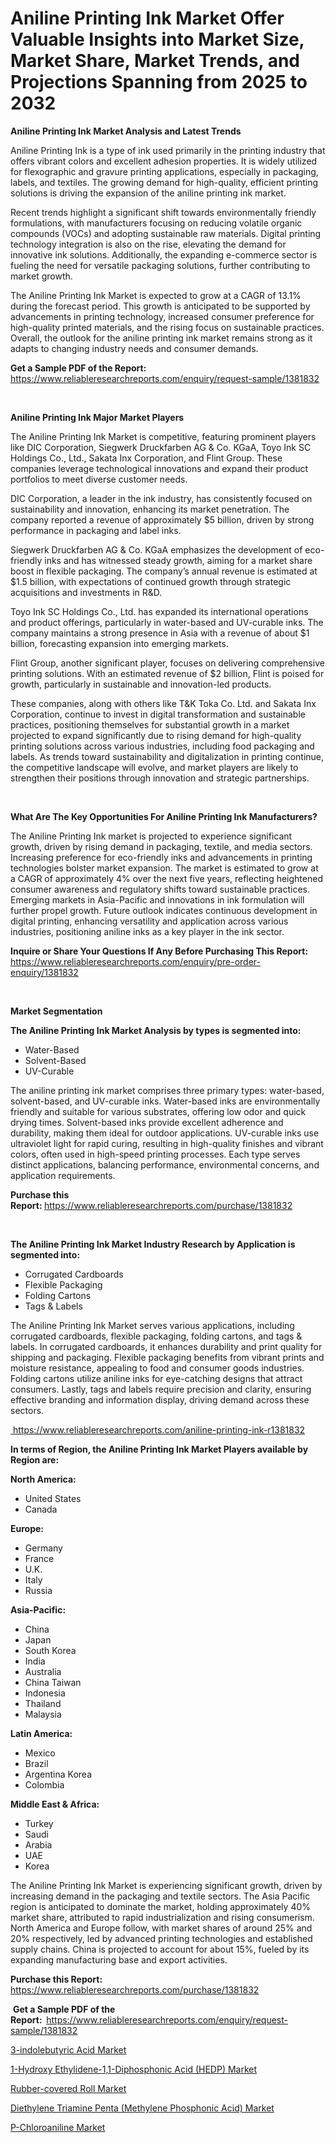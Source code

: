 <p><h1>Aniline Printing Ink Market Offer Valuable Insights into Market Size, Market Share, Market Trends, and Projections Spanning from 2025 to 2032</h1></p><p><strong>Aniline Printing Ink Market Analysis and Latest Trends</strong></p>
<p><p>Aniline Printing Ink is a type of ink used primarily in the printing industry that offers vibrant colors and excellent adhesion properties. It is widely utilized for flexographic and gravure printing applications, especially in packaging, labels, and textiles. The growing demand for high-quality, efficient printing solutions is driving the expansion of the aniline printing ink market.</p><p>Recent trends highlight a significant shift towards environmentally friendly formulations, with manufacturers focusing on reducing volatile organic compounds (VOCs) and adopting sustainable raw materials. Digital printing technology integration is also on the rise, elevating the demand for innovative ink solutions. Additionally, the expanding e-commerce sector is fueling the need for versatile packaging solutions, further contributing to market growth. </p><p>The Aniline Printing Ink Market is expected to grow at a CAGR of 13.1% during the forecast period. This growth is anticipated to be supported by advancements in printing technology, increased consumer preference for high-quality printed materials, and the rising focus on sustainable practices. Overall, the outlook for the aniline printing ink market remains strong as it adapts to changing industry needs and consumer demands.</p></p>
<p><strong>Get a Sample PDF of the Report:&nbsp;</strong> <a href="https://www.reliableresearchreports.com/enquiry/request-sample/1381832?utm_campaign=9&utm_medium=2&utm_source=Github&utm_content=ia&utm_term=01022025&utm_id=aniline-printing-ink">https://www.reliableresearchreports.com/enquiry/request-sample/1381832</a></p>
<p>&nbsp;</p>
<p><strong>Aniline Printing Ink Major Market Players</strong></p>
<p><p>The Aniline Printing Ink Market is competitive, featuring prominent players like DIC Corporation, Siegwerk Druckfarben AG & Co. KGaA, Toyo Ink SC Holdings Co., Ltd., Sakata Inx Corporation, and Flint Group. These companies leverage technological innovations and expand their product portfolios to meet diverse customer needs.</p><p>DIC Corporation, a leader in the ink industry, has consistently focused on sustainability and innovation, enhancing its market penetration. The company reported a revenue of approximately $5 billion, driven by strong performance in packaging and label inks.</p><p>Siegwerk Druckfarben AG & Co. KGaA emphasizes the development of eco-friendly inks and has witnessed steady growth, aiming for a market share boost in flexible packaging. The company’s annual revenue is estimated at $1.5 billion, with expectations of continued growth through strategic acquisitions and investments in R&D.</p><p>Toyo Ink SC Holdings Co., Ltd. has expanded its international operations and product offerings, particularly in water-based and UV-curable inks. The company maintains a strong presence in Asia with a revenue of about $1 billion, forecasting expansion into emerging markets.</p><p>Flint Group, another significant player, focuses on delivering comprehensive printing solutions. With an estimated revenue of $2 billion, Flint is poised for growth, particularly in sustainable and innovation-led products.</p><p>These companies, along with others like T&K Toka Co. Ltd. and Sakata Inx Corporation, continue to invest in digital transformation and sustainable practices, positioning themselves for substantial growth in a market projected to expand significantly due to rising demand for high-quality printing solutions across various industries, including food packaging and labels. As trends toward sustainability and digitalization in printing continue, the competitive landscape will evolve, and market players are likely to strengthen their positions through innovation and strategic partnerships.</p></p>
<p>&nbsp;</p>
<p><strong>What Are The Key Opportunities For Aniline Printing Ink Manufacturers?</strong></p>
<p><p>The Aniline Printing Ink market is projected to experience significant growth, driven by rising demand in packaging, textile, and media sectors. Increasing preference for eco-friendly inks and advancements in printing technologies bolster market expansion. The market is estimated to grow at a CAGR of approximately 4% over the next five years, reflecting heightened consumer awareness and regulatory shifts toward sustainable practices. Emerging markets in Asia-Pacific and innovations in ink formulation will further propel growth. Future outlook indicates continuous development in digital printing, enhancing versatility and application across various industries, positioning aniline inks as a key player in the ink sector.</p></p>
<p><strong>Inquire or Share Your Questions If Any Before Purchasing This Report:</strong> <a href="https://www.reliableresearchreports.com/enquiry/pre-order-enquiry/1381832?utm_campaign=9&utm_medium=2&utm_source=Github&utm_content=ia&utm_term=01022025&utm_id=aniline-printing-ink">https://www.reliableresearchreports.com/enquiry/pre-order-enquiry/1381832</a></p>
<p>&nbsp;</p>
<p><strong>Market Segmentation</strong></p>
<p><strong>The Aniline Printing Ink Market Analysis by types is segmented into:</strong></p>
<p><ul><li>Water-Based</li><li>Solvent-Based</li><li>UV-Curable</li></ul></p>
<p><p>The aniline printing ink market comprises three primary types: water-based, solvent-based, and UV-curable inks. Water-based inks are environmentally friendly and suitable for various substrates, offering low odor and quick drying times. Solvent-based inks provide excellent adherence and durability, making them ideal for outdoor applications. UV-curable inks use ultraviolet light for rapid curing, resulting in high-quality finishes and vibrant colors, often used in high-speed printing processes. Each type serves distinct applications, balancing performance, environmental concerns, and application requirements.</p></p>
<p><strong>Purchase this Report:&nbsp;</strong><a href="https://www.reliableresearchreports.com/purchase/1381832?utm_campaign=9&utm_medium=2&utm_source=Github&utm_content=ia&utm_term=01022025&utm_id=aniline-printing-ink">https://www.reliableresearchreports.com/purchase/1381832</a></p>
<p>&nbsp;</p>
<p><strong>The Aniline Printing Ink Market Industry Research by Application is segmented into:</strong></p>
<p><ul><li>Corrugated Cardboards</li><li>Flexible Packaging</li><li>Folding Cartons</li><li>Tags & Labels</li></ul></p>
<p><p>The Aniline Printing Ink Market serves various applications, including corrugated cardboards, flexible packaging, folding cartons, and tags & labels. In corrugated cardboards, it enhances durability and print quality for shipping and packaging. Flexible packaging benefits from vibrant prints and moisture resistance, appealing to food and consumer goods industries. Folding cartons utilize aniline inks for eye-catching designs that attract consumers. Lastly, tags and labels require precision and clarity, ensuring effective branding and information display, driving demand across these sectors.</p></p>
<p><a href="https://www.reliableresearchreports.com/aniline-printing-ink-r1381832?utm_campaign=9&utm_medium=2&utm_source=Github&utm_content=ia&utm_term=01022025&utm_id=aniline-printing-ink">&nbsp;https://www.reliableresearchreports.com/aniline-printing-ink-r1381832</a></p>
<p><strong>In terms of Region, the Aniline Printing Ink Market Players available by Region are:</strong></p>
<p>
    <p> <strong> North America: </strong>
        <ul>
            <li>United States</li>
            <li>Canada</li>
        </ul>
        </p> 
    <p> <strong> Europe: </strong>
        <ul>
            <li>Germany</li>
            <li>France</li>
            <li>U.K.</li>
            <li>Italy</li>
            <li>Russia</li>
        </ul>
        </p> 
    <p> <strong> Asia-Pacific: </strong>
        <ul>
            <li>China</li>
            <li>Japan</li>
            <li>South Korea</li>
            <li>India</li>
            <li>Australia</li>
            <li>China Taiwan</li>
            <li>Indonesia</li>
            <li>Thailand</li>
            <li>Malaysia</li>
        </ul>
        </p> 
    <p> <strong> Latin America: </strong>
        <ul>
            <li>Mexico</li>
            <li>Brazil</li>
            <li>Argentina Korea</li>
            <li>Colombia</li>
        </ul>
        </p> 
    <p> <strong> Middle East & Africa: </strong>
        <ul>
            <li>Turkey</li>
            <li>Saudi</li>
            <li>Arabia</li>
            <li>UAE</li>
            <li>Korea</li>
        </ul>
    </p>
    </p>
<p><p>The Aniline Printing Ink Market is experiencing significant growth, driven by increasing demand in the packaging and textile sectors. The Asia Pacific region is anticipated to dominate the market, holding approximately 40% market share, attributed to rapid industrialization and rising consumerism. North America and Europe follow, with market shares of around 25% and 20% respectively, led by advanced printing technologies and established supply chains. China is projected to account for about 15%, fueled by its expanding manufacturing base and export activities.</p></p>
<p><strong>Purchase this Report: </strong><a href="https://www.reliableresearchreports.com/purchase/1381832?utm_campaign=9&utm_medium=2&utm_source=Github&utm_content=ia&utm_term=01022025&utm_id=aniline-printing-ink">https://www.reliableresearchreports.com/purchase/1381832</a></p>
<p>&nbsp;<strong>Get a Sample PDF of the Report:&nbsp;&nbsp;</strong><a href="https://www.reliableresearchreports.com/enquiry/request-sample/1381832?utm_campaign=9&utm_medium=2&utm_source=Github&utm_content=ia&utm_term=01022025&utm_id=aniline-printing-ink">https://www.reliableresearchreports.com/enquiry/request-sample/1381832</a></p>
<p><strong></strong></p>
<p><p><a href="https://github.com/jamastodola515/Market-Research-Report-List-1/blob/main/3-indolebutyric-acid-market.md?utm_campaign=9&utm_medium=2&utm_source=Github&utm_content=ia&utm_term=01022025&utm_id=aniline-printing-ink">3-indolebutyric Acid Market</a></p><p><a href="https://github.com/savannabyun726/Market-Research-Report-List-1/blob/main/1-hydroxy-ethylidene-11-diphosphonic-acid-hedp-market.md?utm_campaign=9&utm_medium=2&utm_source=Github&utm_content=ia&utm_term=01022025&utm_id=aniline-printing-ink">1-Hydroxy Ethylidene-1,1-Diphosphonic Acid (HEDP) Market</a></p><p><a href="https://github.com/danikabiele541/Market-Research-Report-List-1/blob/main/rubber-covered-roll-market.md?utm_campaign=9&utm_medium=2&utm_source=Github&utm_content=ia&utm_term=01022025&utm_id=aniline-printing-ink">Rubber-covered Roll Market</a></p><p><a href="https://github.com/organophelia8282/Market-Research-Report-List-1/blob/main/diethylene-triamine-penta-methylene-phosphonic-acid-market.md?utm_campaign=9&utm_medium=2&utm_source=Github&utm_content=ia&utm_term=01022025&utm_id=aniline-printing-ink">Diethylene Triamine Penta (Methylene Phosphonic Acid) Market</a></p><p><a href="https://github.com/ulyssacrayne00231/Market-Research-Report-List-1/blob/main/p-chloroaniline-market.md?utm_campaign=9&utm_medium=2&utm_source=Github&utm_content=ia&utm_term=01022025&utm_id=aniline-printing-ink">P-Chloroaniline Market</a></p></p>